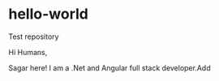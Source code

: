 # hello-world
Test repository

Hi Humans,

Sagar here! I am a .Net and Angular full stack developer.Add
